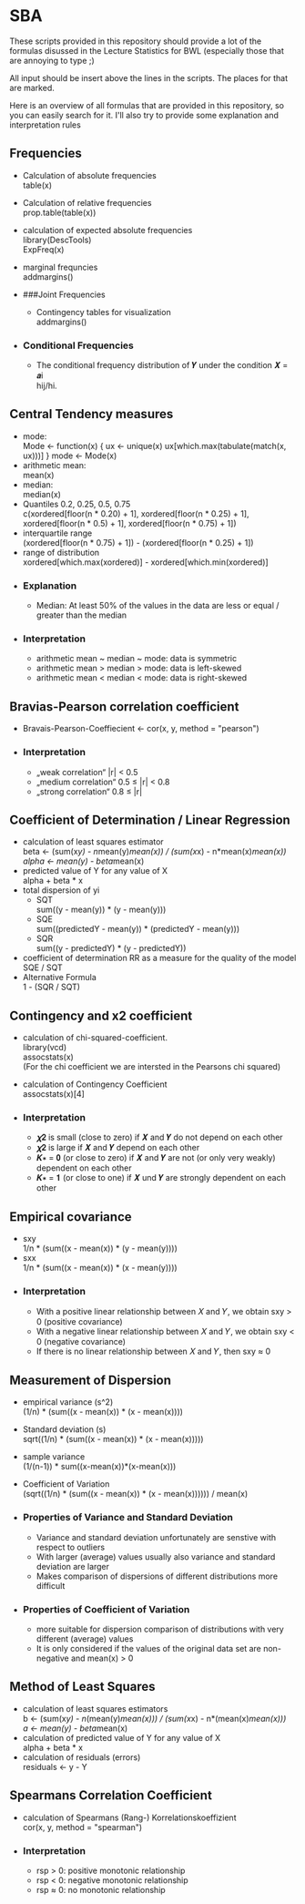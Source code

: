 # SBA

These scripts provided in this repository should provide a lot of the formulas disussed in the Lecture Statistics for BWL (especially those that are annoying 
to type ;)

All input should be insert above the lines in the scripts. The places for that are marked.

Here is an overview of all formulas that are provided in this repository, so you can easily search for it.
I'll also try to provide some explanation and interpretation rules

## Frequencies
- Calculation of absolute frequencies  <br>table(x)
- Calculation of relative frequencies  <br>prop.table(table(x))
- calculation of expected absolute frequencies  <br>library(DescTools)  <br>ExpFreq(x)
  
- marginal frequncies <br>addmargins()

 - ###Joint Frequencies
    - Contingency tables for visualization <br>addmargins()
    
- ### Conditional Frequencies
     - The conditional frequency distribution of 𝒀 under the condition 𝑿 = 𝒂i <br> hij/hi.
## Central Tendency measures
- mode: <br>
  Mode <- function(x) {
  ux <- unique(x)
  ux[which.max(tabulate(match(x, ux)))]
  }
  mode <- Mode(x)
- arithmetic mean:  <br> mean(x)
- median:  <br> median(x)
- Quantiles 0.2, 0.25, 0.5, 0.75  <br>
  c(xordered[floor(n * 0.20) + 1], xordered[floor(n * 0.25) + 1], xordered[floor(n * 0.5) + 1], xordered[floor(n * 0.75) + 1])
- interquartile range  <br>(xordered[floor(n * 0.75) + 1]) - (xordered[floor(n * 0.25) + 1])
- range of distribution  <br>xordered[which.max(xordered)] - xordered[which.min(xordered)]
 - ### Explanation
    - Median: At least 50% of the values in the data are less or equal / greater than the median
 - ### Interpretation
    - arithmetic mean ~ median ~ mode: data is symmetric
    - arithmetic mean > median > mode: data is left-skewed
    - arithmetic mean < median < mode: data is right-skewed
  
## Bravias-Pearson correlation coefficient
- Bravais-Pearson-Coeffiecient <- cor(x, y, method = "pearson")
- ### Interpretation
    - „weak correlation“ |r| < 0.5
    - „medium correlation“ 0.5 ≤ |r| < 0.8
    - „strong correlation“ 0.8 ≤ |r|

## Coefficient of Determination / Linear Regression
- calculation of least squares estimator <br> beta <- (sum(x*y) - n*mean(y)*mean(x)) / (sum(x*x) - n*mean(x)*mean(x))  <br>
  alpha <- mean(y) - beta*mean(x)
- predicted value of Y for any value of X  <br>alpha + beta * x
- total dispersion of yi
    - SQT <br> sum((y - mean(y)) * (y - mean(y)))
    - SQE  <br> sum((predictedY - mean(y)) * (predictedY - mean(y)))
    - SQR  <br>sum((y - predictedY) * (y - predictedY))
- coefficient of determination RR as a measure for the quality of the model  <br>SQE / SQT
- Alternative Formula  <br>1 - (SQR / SQT)

## Contingency and x2 coefficient
- calculation of chi-squared-coefficient. <br>
  library(vcd)  <br>
  assocstats(x)  <br>
  (For the chi coefficient we are intersted in the Pearsons chi squared)
- calculation of Contingency Coefficient <br>  assocstats(x)[4]
  
- ### Interpretation
    - 𝝌𝟐 is small (close to zero) if 𝑿 and 𝒀 do not depend on each other
    - 𝝌𝟐 is large if 𝑿 and 𝒀 depend on each other
    - 𝑲∗ = 𝟎 (or close to zero) if 𝑿 and 𝒀 are not (or only very weakly) dependent on each other
    - 𝑲∗ = 𝟏 (or close to one) if 𝑿 und 𝒀 are strongly dependent on each other

## Empirical covariance
- sxy  <br>1/n * (sum((x - mean(x)) * (y - mean(y))))
- sxx  <br>1/n * (sum((x - mean(x)) * (x - mean(y))))
- ### Interpretation
  - With a positive linear relationship between 𝑋 and 𝑌, we obtain sxy > 0 (positive covariance)
  - With a negative linear relationship between 𝑋 and 𝑌, we obtain sxy < 0 (negative covariance)  
  - If there is no linear relationship between 𝑋 and 𝑌, then sxy ≈ 0

## Measurement of Dispersion
- empirical variance (s^2) <br>  (1/n) * (sum((x - mean(x)) * (x - mean(x))))
- Standard deviation (s)  <br>sqrt((1/n) * (sum((x - mean(x)) * (x - mean(x)))))
- sample variance  <br>(1/(n-1)) * sum((x-mean(x))*(x-mean(x)))
- Coefficient of Variation  <br> (sqrt((1/n) * (sum((x - mean(x)) * (x - mean(x)))))) / mean(x)

- ### Properties of Variance and Standard Deviation
  - Variance and standard deviation unfortunately are senstive with respect to outliers
  - With larger (average) values usually also variance and standard deviation are larger
  - Makes comparison of dispersions of different distributions more difficult
  
- ### Properties of Coefficient of Variation
  - more suitable for dispersion comparison of distributions with very different (average) values
  - It is only considered if the values of the original data set are non-negative and mean(x) > 0


## Method of Least Squares
- calculation of least squares estimators  <br> b <- (sum(x*y) - n*(mean(y)*mean(x))) / (sum(x*x) - n*(mean(x)*mean(x)))
  <br>a <- mean(y) - beta*mean(x)
- calculation of predicted value of Y for any value of X  <br> alpha + beta * x
- calculation of residuals (errors)  <br>residuals <- y - Y

## Spearmans Correlation Coefficient
- calculation of Spearmans (Rang-) Korrelationskoeffizient <br>cor(x, y, method = "spearman")
- ### Interpretation
  - rsp > 0: positive monotonic relationship
  - rsp < 0: negative monotonic relationship
  - rsp ≈ 0: no monotonic relationship











